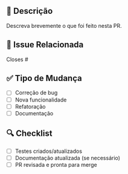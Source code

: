## 📌 Descrição

Descreva brevemente o que foi feito nesta PR.

## 🔗 Issue Relacionada

Closes #

## ✅ Tipo de Mudança

- [ ] Correção de bug
- [ ] Nova funcionalidade
- [ ] Refatoração
- [ ] Documentação

## 🔍 Checklist

- [ ] Testes criados/atualizados
- [ ] Documentação atualizada (se necessário)
- [ ] PR revisada e pronta para merge

